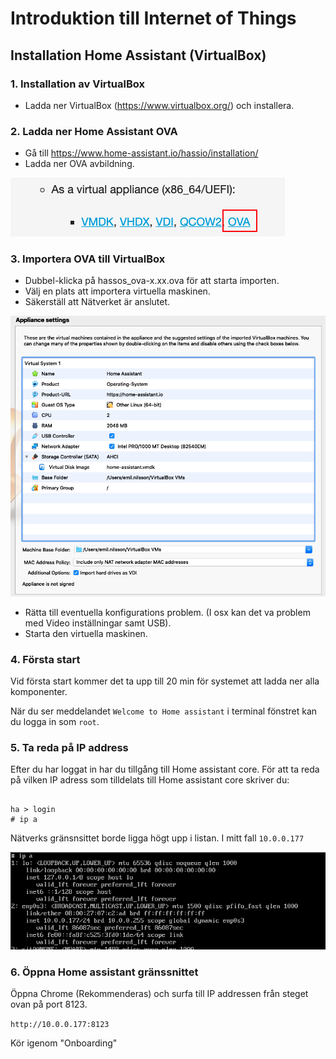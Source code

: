 # Introduktion till Internet of Things

## Installation Home Assistant (VirtualBox)

### 1. Installation av VirtualBox

* Ladda ner VirtualBox (https://www.virtualbox.org/) och installera.

### 2. Ladda ner Home Assistant OVA

* Gå till https://www.home-assistant.io/hassio/installation/
* Ladda ner OVA avbildning. 

!["ova"](ova.png)

### 3. Importera OVA till VirtualBox

* Dubbel-klicka på hassos_ova-x.xx.ova för att starta importen.
* Välj en plats att importera virtuella maskinen.
* Säkerställ att Nätverket är anslutet.

!["import"](importOVA.png)

* Rätta till eventuella konfigurations problem. (I osx kan det va problem med Video inställningar samt USB).
* Starta den virtuella maskinen.

### 4. Första start

Vid första start kommer det ta upp till 20 min för systemet att ladda ner alla komponenter.

När du ser meddelandet ``` Welcome to Home assistant ``` i terminal fönstret kan du logga in som ``` root ```.

### 5. Ta reda på IP address

Efter du har loggat in har du tillgång till Home assistant core.
För att ta reda på vilken IP adress som tilldelats till Home assistant core skriver du:

```

ha > login
# ip a

```

Nätverks gränsnsittet borde ligga högt upp i listan. I mitt fall ``` 10.0.0.177 ```

!["network"](ipa.png)

### 6. Öppna Home assistant gränssnittet

Öppna Chrome (Rekommenderas) och surfa till IP addressen från steget ovan på port 8123.

``` http://10.0.0.177:8123 ```

Kör igenom "Onboarding"

